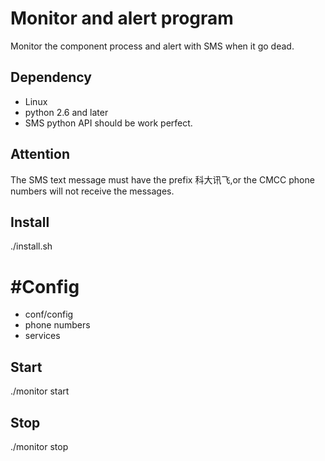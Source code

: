 # Monitor and alert program

Monitor the component process and alert with SMS when it go dead.

## Dependency

*	Linux
*	python 2.6 and later
*	SMS python API should be work perfect.

## Attention

The SMS text message must have the prefix 科大讯飞,or the CMCC phone numbers will not receive the messages.

## Install

./install.sh

# #Config
*	conf/config
*	phone numbers
*	services

## Start
./monitor start

## Stop
./monitor stop